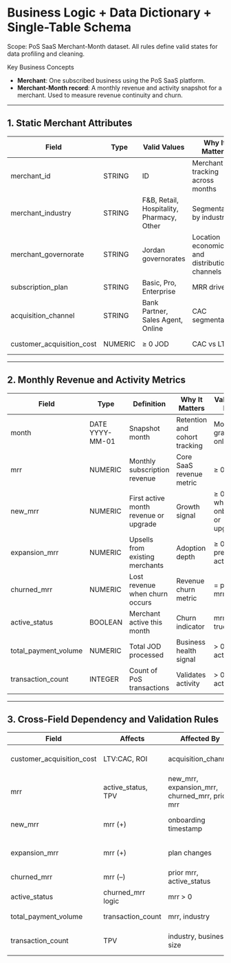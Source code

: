 # Business Logic + Data Dictionary + Single-Table Schema
Scope: PoS SaaS Merchant-Month dataset. All rules define valid states for data profiling and cleaning.

Key Business Concepts
- **Merchant**: One subscribed business using the PoS SaaS platform.
- **Merchant-Month record**: A monthly revenue and activity snapshot for a merchant. Used to measure revenue continuity and churn.

---

## 1. Static Merchant Attributes

| Field | Type | Valid Values | Why It Matters | Constraints |
|------|-----|--------------|----------------|-------------|
| merchant_id | STRING | ID | Merchant tracking across months | Unique. Not null. |
| merchant_industry | STRING | F&B, Retail, Hospitality, Pharmacy, Other | Segmentation by industry | Static after onboarding |
| merchant_governorate | STRING | Jordan governorates | Location economics and distribution channels | Static |
| subscription_plan | STRING | Basic, Pro, Enterprise | MRR driver | Static |
| acquisition_channel | STRING | Bank Partner, Sales Agent, Online | CAC segmentation | Static |
| customer_acquisition_cost | NUMERIC | ≥ 0 JOD | CAC vs LTV | Set once at onboarding |

---

## 2. Monthly Revenue and Activity Metrics

| Field | Type | Definition | Why It Matters | Valid State Rules |
|------|------|------------|----------------|------------------|
| month | DATE YYYY-MM-01 | Snapshot month | Retention and cohort tracking | Monthly granularity only |
| mrr | NUMERIC | Monthly subscription revenue | Core SaaS revenue metric | ≥ 0 |
| new_mrr | NUMERIC | First active month revenue or upgrade | Growth signal | ≥ 0. Only when onboarding or upgrading |
| expansion_mrr | NUMERIC | Upsells from existing merchants | Adoption depth | ≥ 0. Only if previously active |
| churned_mrr | NUMERIC | Lost revenue when churn occurs | Revenue churn metric | = previous mrr |
| active_status | BOOLEAN | Merchant active this month | Churn indicator | mrr > 0 ⇒ true |
| total_payment_volume | NUMERIC | Total JOD processed | Business health signal | > 0 only if active |
| transaction_count | INTEGER | Count of PoS transactions | Validates activity | > 0 only if active |

---

## 3. Cross-Field Dependency and Validation Rules

| Field | Affects | Affected By | Validation Rule |
|------|---------|-------------|-----------------|
| customer_acquisition_cost | LTV:CAC, ROI | acquisition_channel | Align with channel cost ranges |
| mrr | active_status, TPV | new_mrr, expansion_mrr, churned_mrr, prior mrr | Must match plan tier patterns |
| new_mrr | mrr (+) | onboarding timestamp | Only in first active month or upgrade |
| expansion_mrr | mrr (+) | plan changes | Only existing active merchants |
| churned_mrr | mrr (–) | prior mrr, active_status | Only when active→inactive |
| active_status | churned_mrr logic | mrr > 0 | Boolean true if mrr > 0 |
| total_payment_volume | transaction_count | mrr, industry | Correlate with MRR tier |
| transaction_count | TPV | industry, business size | Align with avg_ticket ranges |



